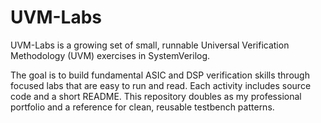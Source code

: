 # UVM-Labs
UVM-Labs is a growing set of small, runnable Universal Verification Methodology (UVM) exercises in SystemVerilog. 

The goal is to build fundamental ASIC and DSP verification skills through focused labs that are easy to run and read. Each activity includes source code and a short README. This repository doubles as my professional portfolio and a reference for clean, reusable testbench patterns.

